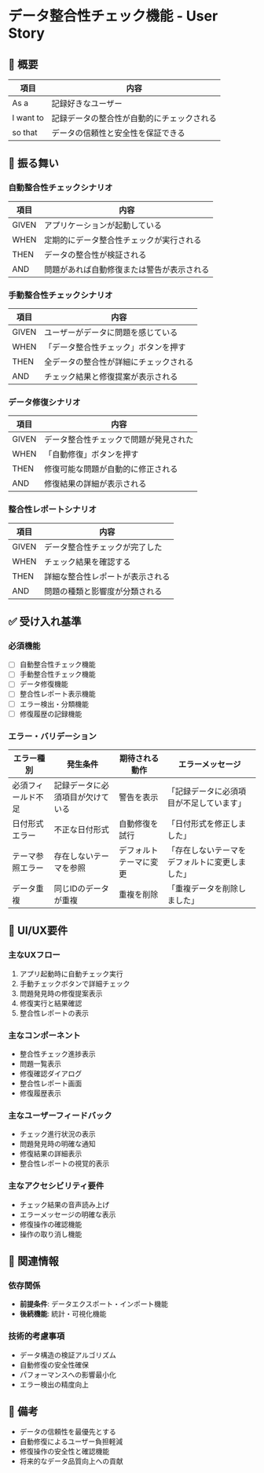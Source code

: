 # データ整合性チェック機能 - User Story

## 📖 概要

| 項目 | 内容 |
|------|------|
| As a | 記録好きなユーザー |
| I want to | 記録データの整合性が自動的にチェックされる |
| so that | データの信頼性と安全性を保証できる |

## 🔄 振る舞い

### 自動整合性チェックシナリオ

| 項目 | 内容 |
|------|------|
| GIVEN | アプリケーションが起動している |
| WHEN | 定期的にデータ整合性チェックが実行される |
| THEN | データの整合性が検証される |
| AND | 問題があれば自動修復または警告が表示される |

### 手動整合性チェックシナリオ

| 項目 | 内容 |
|------|------|
| GIVEN | ユーザーがデータに問題を感じている |
| WHEN | 「データ整合性チェック」ボタンを押す |
| THEN | 全データの整合性が詳細にチェックされる |
| AND | チェック結果と修復提案が表示される |

### データ修復シナリオ

| 項目 | 内容 |
|------|------|
| GIVEN | データ整合性チェックで問題が発見された |
| WHEN | 「自動修復」ボタンを押す |
| THEN | 修復可能な問題が自動的に修正される |
| AND | 修復結果の詳細が表示される |

### 整合性レポートシナリオ

| 項目 | 内容 |
|------|------|
| GIVEN | データ整合性チェックが完了した |
| WHEN | チェック結果を確認する |
| THEN | 詳細な整合性レポートが表示される |
| AND | 問題の種類と影響度が分類される |

## ✅ 受け入れ基準

### 必須機能
- [ ] 自動整合性チェック機能
- [ ] 手動整合性チェック機能
- [ ] データ修復機能
- [ ] 整合性レポート表示機能
- [ ] エラー検出・分類機能
- [ ] 修復履歴の記録機能

### エラー・バリデーション
| エラー種別 | 発生条件 | 期待される動作 | エラーメッセージ |
|------------|----------|----------------|------------------|
| 必須フィールド不足 | 記録データに必須項目が欠けている | 警告を表示 | 「記録データに必須項目が不足しています」 |
| 日付形式エラー | 不正な日付形式 | 自動修復を試行 | 「日付形式を修正しました」 |
| テーマ参照エラー | 存在しないテーマを参照 | デフォルトテーマに変更 | 「存在しないテーマをデフォルトに変更しました」 |
| データ重複 | 同じIDのデータが重複 | 重複を削除 | 「重複データを削除しました」 |

## 🎨 UI/UX要件

### 主なUXフロー
1. アプリ起動時に自動チェック実行
2. 手動チェックボタンで詳細チェック
3. 問題発見時の修復提案表示
4. 修復実行と結果確認
5. 整合性レポートの表示

### 主なコンポーネント
- 整合性チェック進捗表示
- 問題一覧表示
- 修復確認ダイアログ
- 整合性レポート画面
- 修復履歴表示

### 主なユーザーフィードバック
- チェック進行状況の表示
- 問題発見時の明確な通知
- 修復結果の詳細表示
- 整合性レポートの視覚的表示

### 主なアクセシビリティ要件
- チェック結果の音声読み上げ
- エラーメッセージの明確な表示
- 修復操作の確認機能
- 操作の取り消し機能

## 🔗 関連情報

### 依存関係
- **前提条件**: データエクスポート・インポート機能
- **後続機能**: 統計・可視化機能

### 技術的考慮事項
- データ構造の検証アルゴリズム
- 自動修復の安全性確保
- パフォーマンスへの影響最小化
- エラー検出の精度向上

## 📝 備考
- データの信頼性を最優先とする
- 自動修復によるユーザー負担軽減
- 修復操作の安全性と確認機能
- 将来的なデータ品質向上への貢献 
